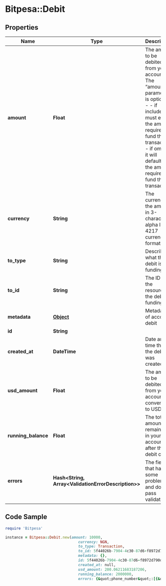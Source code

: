 # Bitpesa::Debit

## Properties

Name | Type | Description | Notes
------------ | ------------- | ------------- | -------------
**amount** | **Float** | The amount to be debited from your account.  The “amount” parameter is optional - - if included, it must equal the amount required to fund the transaction. - if omitted, it will default to the amount required to fund the transaction.  | [optional] 
**currency** | **String** | The currency of the amount in 3-character alpha ISO 4217 currency format | 
**to_type** | **String** | Describes what the debit is funding | 
**to_id** | **String** | The ID of the resource the debit is funding | 
**metadata** | [**Object**](.md) | Metadata of account debit | [optional] 
**id** | **String** |  | [optional] 
**created_at** | **DateTime** | Date and time that the debit was created | [optional] 
**usd_amount** | **Float** | The amount to be debited from your account converted to USD  | [optional] 
**running_balance** | **Float** | The total amount remaining in your account after the debit call  | [optional] 
**errors** | **Hash&lt;String, Array&lt;ValidationErrorDescription&gt;&gt;** | The fields that have some problems and don&#39;t pass validation | [optional] 

## Code Sample

```ruby
require 'Bitpesa'

instance = Bitpesa::Debit.new(amount: 10000,
                                 currency: NGN,
                                 to_type: Transaction,
                                 to_id: 5f44026b-7904-4c30-87d6-f8972d790ded,
                                 metadata: {},
                                 id: 5f44026b-7904-4c30-87d6-f8972d790ded,
                                 created_at: null,
                                 usd_amount: 200.06211683187206,
                                 running_balance: 2000000,
                                 errors: {&quot;phone_number&quot;:[{&quot;error&quot;:&quot;invalid&quot;}],&quot;documents&quot;:[{&quot;error&quot;:&quot;blank&quot;}]})
```


